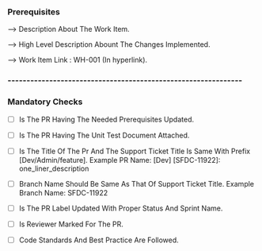 ### Prerequisites ###

--> Description About The Work Item. <br>


--> High Level Description Abount The Changes Implemented.<br>


--> Work Item Link : WH-001 (In hyperlink).


### -------------------------------------------------------------- ###


### Mandatory Checks ###


 - [ ] Is The PR Having The Needed Prerequisites Updated.


 - [ ] Is The PR Having The Unit Test Document Attached.

 - [ ] Is The Title Of The Pr And The Support Ticket Title Is Same With Prefix [Dev/Admin/feature]. Example PR Name: [Dev] [SFDC-11922]: one_liner_description
 - [ ] Branch Name Should Be Same As That Of Support Ticket Title. Example Branch Name: SFDC-11922


 - [ ] Is The PR Label Updated With Proper Status And Sprint Name. 


 - [ ] Is Reviewer Marked For The PR.


 - [ ] Code Standards And Best Practice Are Followed.
